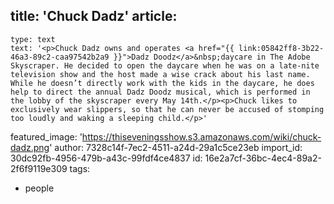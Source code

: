 title: 'Chuck Dadz'
article:
  -
    type: text
    text: '<p>Chuck Dadz owns and operates <a href="{{ link:05842ff8-3b22-46a3-89c2-caa97542b2a9 }}">Dadz Doodz</a>&nbsp;daycare in The Adobe Skyscraper. He decided to open the daycare when he was on a late-nite television show and the host made a wise crack about his last name. While he doesn’t directly work with the kids in the daycare, he does help to direct the annual Dadz Doodz musical, which is performed in the lobby of the skyscraper every May 14th.</p><p>Chuck likes to exclusively wear slippers, so that he can never be accused of stomping too loudly and waking a sleeping child.</p>'
featured_image: 'https://thiseveningsshow.s3.amazonaws.com/wiki/chuck-dadz.png'
author: 7328c14f-7ec2-4511-a24d-29a1c5ce23eb
import_id: 30dc92fb-4956-479b-a43c-99fdf4ce4837
id: 16e2a7cf-36bc-4ec4-89a2-2f6f9119e309
tags:
  - people
